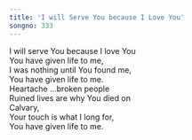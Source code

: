 ```yaml
---
title: 'I will Serve You because I Love You'
songno: 333
---
```

I will serve You because I love You  
You have given life to me,  
I was nothing until You found me,  
You have given life to me.  
Heartache ...broken people  
Ruined lives are why You died on  
Calvary,  
Your touch is what I long for,  
You have given life to me.  
